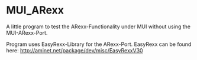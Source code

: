 # MUI_ARexx

A little program to test the ARexx-Functionality under MUI without using the MUI-ARexx-Port. 

Program uses EasyRexx-Library for the ARexx-Port. EasyRexx can be found here:
http://aminet.net/package/dev/misc/EasyRexxV30
